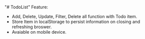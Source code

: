 "# TodoList" 
Feature:
- Add, Delete, Update, Filter, Delete all function with Todo item.
- Store Item in localStorage to persist information on closing and refreshing broswer.
- Avaiable on mobile device.
